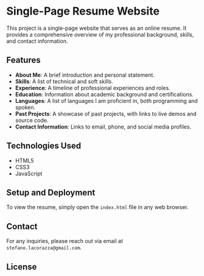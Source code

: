 
# Single-Page Resume Website

This project is a single-page website that serves as an online resume. It provides a comprehensive overview of my professional background, skills, and contact information.

## Features

- **About Me**: A brief introduction and personal statement.
- **Skills**: A list of technical and soft skills.
- **Experience**: A timeline of professional experiences and roles.
- **Education**: Information about academic background and certifications.
- **Languages**: A list of languages I am proficient in, both programming and spoken.
- **Past Projects**: A showcase of past projects, with links to live demos and source code.
- **Contact Information**: Links to email, phone, and social media profiles.

## Technologies Used

- HTML5
- CSS3
- JavaScript

## Setup and Deployment

To view the resume, simply open the `index.html` file in any web browser.

## Contact

For any inquiries, please reach out via email at `stefano.lacorazza@gmail.com`.

## License
